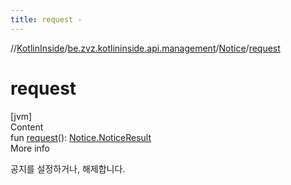 ```yaml
---
title: request -
---
```

//[KotlinInside](../../index.md)/[be.zvz.kotlininside.api.management](../index.md)/[Notice](index.md)/[request](request.md)



# request  
[jvm]  
Content  
fun [request](request.md)(): [Notice.NoticeResult](-notice-result/index.md)  
More info  


공지를 설정하거나, 해제합니다.

  



